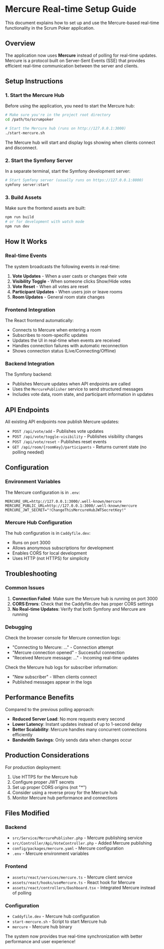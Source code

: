 # Mercure Real-time Setup Guide

This document explains how to set up and use the Mercure-based real-time functionality in the Scrum Poker application.

## Overview

The application now uses **Mercure** instead of polling for real-time updates. Mercure is a protocol built on Server-Sent Events (SSE) that provides efficient real-time communication between the server and clients.

## Setup Instructions

### 1. Start the Mercure Hub

Before using the application, you need to start the Mercure hub:

```bash
# Make sure you're in the project root directory
cd /path/to/scrumpoker

# Start the Mercure hub (runs on http://127.0.0.1:3000)
./start-mercure.sh
```

The Mercure hub will start and display logs showing when clients connect and disconnect.

### 2. Start the Symfony Server

In a separate terminal, start the Symfony development server:

```bash
# Start Symfony server (usually runs on https://127.0.0.1:8000)
symfony server:start
```

### 3. Build Assets

Make sure the frontend assets are built:

```bash
npm run build
# or for development with watch mode
npm run dev
```

## How It Works

### Real-time Events

The system broadcasts the following events in real-time:

1. **Vote Updates** - When a user casts or changes their vote
2. **Visibility Toggle** - When someone clicks Show/Hide votes
3. **Vote Reset** - When all votes are reset
4. **Participant Updates** - When users join or leave rooms
5. **Room Updates** - General room state changes

### Frontend Integration

The React frontend automatically:
- Connects to Mercure when entering a room
- Subscribes to room-specific updates
- Updates the UI in real-time when events are received
- Handles connection failures with automatic reconnection
- Shows connection status (Live/Connecting/Offline)

### Backend Integration

The Symfony backend:
- Publishes Mercure updates when API endpoints are called
- Uses the `MercurePublisher` service to send structured messages
- Includes vote data, room state, and participant information in updates

## API Endpoints

All existing API endpoints now publish Mercure updates:

- `POST /api/vote/add` - Publishes vote updates
- `POST /api/vote/toggle-visibility` - Publishes visibility changes
- `POST /api/vote/reset` - Publishes reset events
- `GET /api/room/{roomKey}/participants` - Returns current state (no polling needed)

## Configuration

### Environment Variables

The Mercure configuration is in `.env`:

```env
MERCURE_URL=http://127.0.0.1:3000/.well-known/mercure
MERCURE_PUBLIC_URL=http://127.0.0.1:3000/.well-known/mercure
MERCURE_JWT_SECRET="!ChangeThisMercureHubJWTSecretKey!"
```

### Mercure Hub Configuration

The hub configuration is in `Caddyfile.dev`:
- Runs on port 3000
- Allows anonymous subscriptions for development
- Enables CORS for local development
- Uses HTTP (not HTTPS) for simplicity

## Troubleshooting

### Common Issues

1. **Connection Failed**: Make sure the Mercure hub is running on port 3000
2. **CORS Errors**: Check that the Caddyfile.dev has proper CORS settings
3. **No Real-time Updates**: Verify that both Symfony and Mercure are running

### Debugging

Check the browser console for Mercure connection logs:
- "Connecting to Mercure: ..." - Connection attempt
- "Mercure connection opened" - Successful connection
- "Received Mercure message: ..." - Incoming real-time updates

Check the Mercure hub logs for subscriber information:
- "New subscriber" - When clients connect
- Published messages appear in the logs

## Performance Benefits

Compared to the previous polling approach:

- **Reduced Server Load**: No more requests every second
- **Lower Latency**: Instant updates instead of up to 1-second delay
- **Better Scalability**: Mercure handles many concurrent connections efficiently
- **Bandwidth Savings**: Only sends data when changes occur

## Production Considerations

For production deployment:

1. Use HTTPS for the Mercure hub
2. Configure proper JWT secrets
3. Set up proper CORS origins (not "*")
4. Consider using a reverse proxy for the Mercure hub
5. Monitor Mercure hub performance and connections

## Files Modified

### Backend
- `src/Service/MercurePublisher.php` - Mercure publishing service
- `src/Controller/Api/VoteController.php` - Added Mercure publishing
- `config/packages/mercure.yaml` - Mercure configuration
- `.env` - Mercure environment variables

### Frontend
- `assets/react/services/mercure.ts` - Mercure client service
- `assets/react/hooks/useMercure.ts` - React hook for Mercure
- `assets/react/controllers/Dashboard.tsx` - Integrated Mercure instead of polling

### Configuration
- `Caddyfile.dev` - Mercure hub configuration
- `start-mercure.sh` - Script to start Mercure hub
- `mercure` - Mercure hub binary

The system now provides true real-time synchronization with better performance and user experience!
